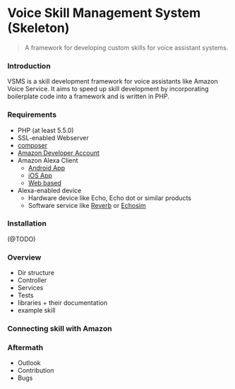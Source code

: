 # Voice Skill Management System (Skeleton)

> A framework for developing custom skills for voice assistant systems.

### Introduction
VSMS is a skill development framework for voice assistants like Amazon Voice Service. It aims to speed up skill 
development by incorporating boilerplate code into a framework and is written in PHP.

### Requirements
* PHP (at least 5.5.0)
* SSL-enabled Webserver 
* [composer](https://getcomposer.org/download/)
* [Amazon Developer Account](https://developer.amazon.com/)
* Amazon Alexa Client
    - [Android App](https://play.google.com/store/apps/details?id=com.amazon.dee.app) 
    - [iOS App](https://itunes.apple.com/de/app/amazon-echo/id944011620)
    - [Web based](https://alexa.amazon.com/spa/)
* Alexa-enabled device
    - Hardware device like Echo, Echo dot or similar products
    - Software service like [Reverb](https://reverb.ai/) or [Echosim](https://echosim.io/)

### Installation
(@TODO)

### Overview
- Dir structure
- Controller
- Services
- Tests
- libraries + their documentation
- example skill

### Connecting skill with Amazon

### Aftermath
- Outlook
- Contribution
- Bugs

